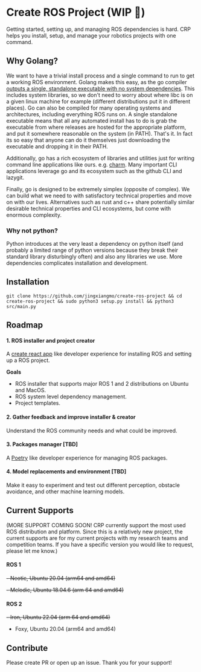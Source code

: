 # Create ROS Project (WIP 🔨)

Getting started, setting up, and managing ROS dependencies is hard. CRP helps you install, setup, and manage your robotics projects with one command.

## Why Golang?

We want to have a trivial install process and a single command to run to get a
working ROS environment. Golang makes this easy, as the go compiler [outputs a
single, standalone executable with no system
dependencies](https://go.dev/solutions/clis#key-benefits). This includes system
libraries, so we don't need to worry about where libc is on a given linux
machine for example (different distributions put it in different places). Go
can also be compiled for many operating systems and architectures, including
everything ROS runs on. A single standalone executable means that all any
automated install has to do is grab the executable from where releases are
hosted for the appropriate platform, and put it somewhere reasonable on the
system (in PATH). That's it. In fact its so easy that anyone can do it
themselves just downloading the executable and dropping it in their PATH.

Additionally, go has a rich ecosystem of libraries and utilities just for
writing command line applications like ours. e.g.
[charm](https://charm.sh/libs/). Many important CLI applications leverage go
and its ecosystem such as the github CLI and lazygit.

Finally, go is designed to be extremely simplex (opposite of complex). We can
build what we need to with satisfactory technical properties and move on with our
lives. Alternatives such as rust and c++ share potentially similar desirable
technical properties and CLI ecosystems, but come with enormous complexity.

### Why not python?

Python introduces at the very least a dependency on python itself (and probably
a limited range of python versions because they break their standard library
disturbingly often) and also any libraries we use. More dependencies complicates
installation and development.

## Installation
```
git clone https://github.com/jingxiangmo/create-ros-project && cd create-ros-project && sudo python3 setup.py install && python3 src/main.py
```

## Roadmap
#### 1. ROS installer and project creator

  A [create react app](https://create-react-app.dev) like developer experience for installing ROS and setting up a ROS project.

  **Goals**
  - ROS installer that supports major ROS 1 and 2 distributions on Ubuntu and MacOS.
  - ROS system level dependency management.
  - Project templates.

#### 2. Gather feedback and improve installer & creator

Understand the ROS community needs and what could be improved.

#### 3. Packages manager [TBD]

A [Poetry](https://python-poetry.org) like developer experience for managing ROS packages.

#### 4. Model replacements and environment [TBD]

Make it easy to experiment and test out different perception, obstacle avoidance, and other machine learning models.


## Current Supports
(MORE SUPPORT COMING SOON! CRP currently support the most used ROS distribution and platform. Since this is a relatively new project, the current supports are for my current projects with my research teams and competition teams. If you have a specific version you would like to request, please let me know.)
#### ROS 1

~~- Neotic, Ubuntu 20.04 (arm64 and amd64)~~

~~- Melodic, Ubuntu 18.04.6 (arm 64 and amd64)~~

#### ROS 2
~~- Iron, Ubuntu 22.04 (arm 64 and amd64)~~
- Foxy, Ubuntu 20.04 (arm64 and amd64)


## Contribute
Please create PR or open up an issue. Thank you for your support!
